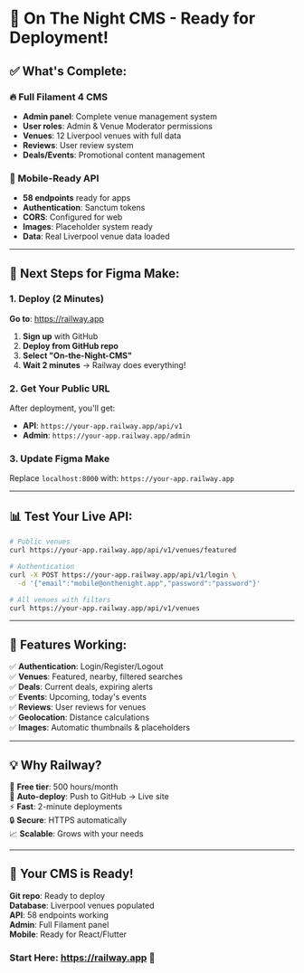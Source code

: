 # 🎉 **On The Night CMS - Ready for Deployment!**

## ✅ **What's Complete:**

### **🔥 Full Filament 4 CMS**
- **Admin panel**: Complete venue management system
- **User roles**: Admin & Venue Moderator permissions
- **Venues**: 12 Liverpool venues with full data
- **Reviews**: User review system
- **Deals/Events**: Promotional content management

### **📱 Mobile-Ready API**
- **58 endpoints** ready for apps
- **Authentication**: Sanctum tokens
- **CORS**: Configured for web
- **Images**: Placeholder system ready
- **Data**: Real Liverpool venue data loaded

---

## 🚀 **Next Steps for Figma Make:**

### **1. Deploy (2 Minutes)**
**Go to**: https://railway.app  
1. **Sign up** with GitHub
2. **Deploy from GitHub repo**
3. **Select "On-the-Night-CMS"**
4. **Wait 2 minutes** → Railway does everything!

### **2. Get Your Public URL**
After deployment, you'll get:
- **API**: `https://your-app.railway.app/api/v1`
- **Admin**: `https://your-app.railway.app/admin`

### **3. Update Figma Make**
Replace `localhost:8000` with: `https://your-app.railway.app`

---

## 📊 **Test Your Live API:**

```bash
# Public venues
curl https://your-app.railway.app/api/v1/venues/featured

# Authentication
curl -X POST https://your-app.railway.app/api/v1/login \
  -d '{"email":"mobile@onthenight.app","password":"password"}'

# All venues with filters
curl https://your-app.railway.app/api/v1/venues
```

---

## 🎯 **Features Working:**

✅ **Authentication**: Login/Register/Logout  
✅ **Venues**: Featured, nearby, filtered searches  
✅ **Deals**: Current deals, expiring alerts  
✅ **Events**: Upcoming, today's events  
✅ **Reviews**: User reviews for venues  
✅ **Geolocation**: Distance calculations  
✅ **Images**: Automatic thumbnails & placeholders  

---

## 💡 **Why Railway?**

🎁 **Free tier**: 500 hours/month  
🚀 **Auto-deploy**: Push to GitHub → Live site  
⚡ **Fast**: 2-minute deployments  
🔒 **Secure**: HTTPS automatically  
📈 **Scalable**: Grows with your needs  

---

## 🎪 **Your CMS is Ready!**

**Git repo**: Ready to deploy  
**Database**: Liverpool venues populated  
**API**: 58 endpoints working  
**Admin**: Full Filament panel  
**Mobile**: Ready for React/Flutter  

### **Start Here**: https://railway.app 🙌
